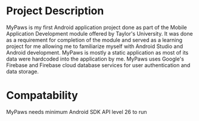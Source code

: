 # Project Description

MyPaws is my first Android application project done as part of the Mobile Application Development module offered by Taylor's University. It was done as a requirement for completion of the module and served as a learning project for me allowing me to familiarize myself with Android Studio and Android development. 
MyPaws is mostly a static application as most of its data were hardcoded into the application by me.
MyPaws uses Google's Firebase and Firebase cloud database services for user authentication and data storage.

# Compatability

MyPaws needs minimum Android SDK API level 26 to run


